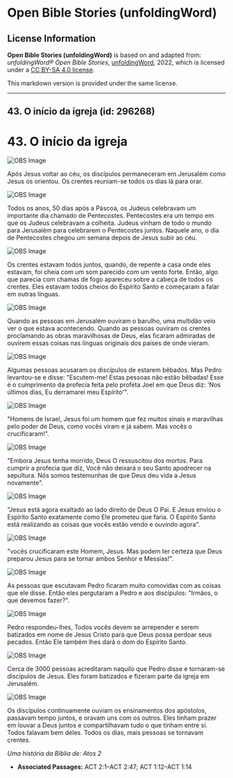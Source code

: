 # Open Bible Stories (unfoldingWord)

## License Information

**Open Bible Stories (unfoldingWord)** is based on and adapted from: _unfoldingWord® Open Bible Stories_, [unfoldingWord](https://unfoldingword.org/utw), 2022, which is licensed under a [CC BY-SA 4.0 license](https://creativecommons.org/licenses/by-sa/4.0/legalcode.en).

This markdown version is provided under the same license.



--------------------------------

## 43. O início da igreja (id: 296268)

43\. O início da igreja
=======================

![OBS Image](https://cdn.door43.org/obs/jpg/360px/obs-en-43-01.jpg)

Após Jesus voltar ao céu, os discípulos permaneceram em Jerusalém como Jesus os orientou. Os crentes reuniam\-se todos os dias lá para orar.

![OBS Image](https://cdn.door43.org/obs/jpg/360px/obs-en-43-02.jpg)

Todos os anos, 50 dias após a Páscoa, os Judeus celebravam um importante dia chamado de Pentecostes. Pentecostes era um tempo em que os Judeus celebravam a colheita. Judeus vinham de todo o mundo para Jerusalém para celebrarem o Pentecostes juntos. Naquele ano, o dia de Pentecostes chegou um semana depois de Jesus subir ao céu.

![OBS Image](https://cdn.door43.org/obs/jpg/360px/obs-en-43-03.jpg)

Os crentes estavam todos juntos, quando, de repente a casa onde eles estavam, foi cheia com um som parecido com um vento forte. Então, algo que parecia com chamas de fogo apareceu sobre a cabeça de todos os crentes. Eles estavam todos cheios do Espírito Santo e começaram a falar em outras línguas.

![OBS Image](https://cdn.door43.org/obs/jpg/360px/obs-en-43-04.jpg)

Quando as pessoas em Jerusalém ouviram o barulho, uma multidão veio ver o que estava acontecendo. Quando as pessoas ouviram os crentes proclamando as obras maravilhosas de Deus, elas ficaram admiradas de ouvirem essas coisas nas línguas originais dos países de onde vieram.

![OBS Image](https://cdn.door43.org/obs/jpg/360px/obs-en-43-05.jpg)

Algumas pessoas acusaram os discípulos de estarem bêbados. Mas Pedro levantou\-se e disse: "Escutem\-me! Estas pessoas não estão bêbadas! Esse é o cumprimento da profecia feita pelo profeta Joel em que Deus diz: 'Nos últimos dias, Eu derramarei meu Espírito'".

![OBS Image](https://cdn.door43.org/obs/jpg/360px/obs-en-43-06.jpg)

"Homens de Israel, Jesus foi um homem que fez muitos sinais e maravilhas pelo poder de Deus, como vocês viram e já sabem. Mas vocês o crucificaram!".

![OBS Image](https://cdn.door43.org/obs/jpg/360px/obs-en-43-07.jpg)

"Embora Jesus tenha morrido, Deus O ressuscitou dos mortos. Para cumprir a profecia que diz, Você não deixará o seu Santo apodrecer na sepultura. Nós somos testemunhas de que Deus deu vida a Jesus novamente".

![OBS Image](https://cdn.door43.org/obs/jpg/360px/obs-en-43-08.jpg)

"Jesus está agora exaltado ao lado direito de Deus O Pai. E Jesus enviou o Espírito Santo exatamente como Ele prometeu que faria. O Espírito Santo está realizando as coisas que vocês estão vendo e ouvindo agora".

![OBS Image](https://cdn.door43.org/obs/jpg/360px/obs-en-43-09.jpg)

"vocês crucificaram este Homem, Jesus. Mas podem ter certeza que Deus preparou Jesus para se tornar ambos Senhor e Messias!".

![OBS Image](https://cdn.door43.org/obs/jpg/360px/obs-en-43-10.jpg)

As pessoas que escutavam Pedro ficaram muito comovidas com as coisas que ele disse. Então eles pergutaram a Pedro e aos discípulos: "Irmãos, o que devemos fazer?".

![OBS Image](https://cdn.door43.org/obs/jpg/360px/obs-en-43-11.jpg)

Pedro respondeu\-lhes, Todos vocês devem se arrepender e serem batizados em nome de Jesus Cristo para que Deus possa perdoar seus pecados. Então Ele também lhes dará o dom do Espírito Santo.

![OBS Image](https://cdn.door43.org/obs/jpg/360px/obs-en-43-12.jpg)

Cerca de 3000 pessoas acreditaram naquilo que Pedro disse e tornaram\-se discípulos de Jesus. Eles foram batizados e fizeram parte da igreja em Jerusalém.

![OBS Image](https://cdn.door43.org/obs/jpg/360px/obs-en-43-13.jpg)

Os discípulos continuamente ouviam os ensinamentos dos apóstolos, passavam tempo juntos, e oravam uns com os outros. Eles tinham prazer em louvar a Deus juntos e compartilhavam tudo o que tinham entre si. Todos falavam bem deles. Todos os dias, mais pessoas se tornavam crentes.

*Uma história da Bíblia de: Atos 2*

* **Associated Passages:** ACT 2:1–ACT 2:47; ACT 1:12–ACT 1:14


